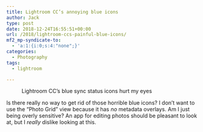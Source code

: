 ```yaml
---
title: Lightroom CC’s annoying blue icons
author: Jack
type: post
date: 2018-12-24T16:55:51+00:00
url: /2018/lightroom-ccs-painful-blue-icons/
mf2_mp-syndicate-to:
  - 'a:1:{i:0;s:4:"none";}'
categories:
  - Photography
tags:
  - lightroom

---
```

<figure class="wp-block-image"><img src="/wp-content/uploads/2018/12/Screenshot-2018-12-23-19.51.44-1024x744.png" alt="" class="wp-image-2228" srcset="/wp-content/uploads/2018/12/Screenshot-2018-12-23-19.51.44-1024x744.png 1024w, /wp-content/uploads/2018/12/Screenshot-2018-12-23-19.51.44-300x218.png 300w, /wp-content/uploads/2018/12/Screenshot-2018-12-23-19.51.44-768x558.png 768w, /wp-content/uploads/2018/12/Screenshot-2018-12-23-19.51.44-750x545.png 750w" sizes="(max-width: 1024px) 100vw, 1024px" /><figcaption>Lightroom CC&#8217;s blue sync status icons hurt my eyes</figcaption></figure> 

Is there really no way to get rid of those horrible blue icons? I don&#8217;t want to use the &#8220;Photo Grid&#8221; view because it has _no_ metadata overlays. Am I just being overly sensitive? An app for editing photos should be pleasant to look at, but I _really_ dislike looking at this.